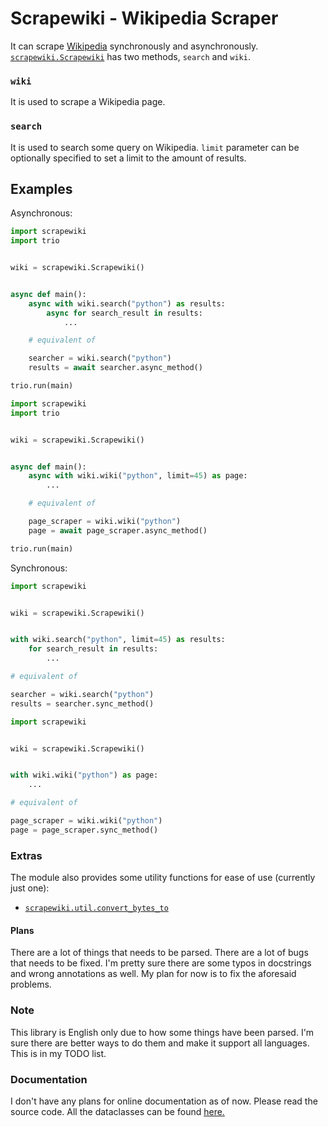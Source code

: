 # Scrapewiki - Wikipedia Scraper

It can scrape [Wikipedia](http://wikipedia.org) synchronously and asynchronously.
[`scrapewiki.Scrapewiki`](https://github.com/m-y-x-i/scrapewiki/blob/bb918efd28bafcb4b7bd9eec7796f634ecd272bb/scrapewiki/core.py#L8-L16) has two methods, `search` and `wiki`.

### `wiki`
It is used to scrape a Wikipedia page.

### `search`
It is used to search some query on Wikipedia. `limit` parameter can be optionally specified to set a limit to the amount of results.

## Examples
Asynchronous:

```python
import scrapewiki
import trio


wiki = scrapewiki.Scrapewiki()


async def main():
    async with wiki.search("python") as results:
        async for search_result in results:
            ...

    # equivalent of

    searcher = wiki.search("python")
    results = await searcher.async_method()

trio.run(main)
```
```python
import scrapewiki
import trio


wiki = scrapewiki.Scrapewiki()


async def main():
    async with wiki.wiki("python", limit=45) as page:
        ...

    # equivalent of

    page_scraper = wiki.wiki("python")
    page = await page_scraper.async_method()

trio.run(main)
```
Synchronous:

```python
import scrapewiki


wiki = scrapewiki.Scrapewiki()


with wiki.search("python", limit=45) as results:
    for search_result in results:
        ...

# equivalent of

searcher = wiki.search("python")
results = searcher.sync_method()
```
```python
import scrapewiki


wiki = scrapewiki.Scrapewiki()


with wiki.wiki("python") as page:
    ...

# equivalent of

page_scraper = wiki.wiki("python")
page = page_scraper.sync_method()
```

### Extras
The module also provides some utility functions for ease of use (currently just one):
- [`scrapewiki.util.convert_bytes_to`](https://github.com/m-y-x-i/scrapewiki/blob/bb918efd28bafcb4b7bd9eec7796f634ecd272bb/scrapewiki/util/converters.py#L6-L13)

#### Plans
There are a lot of things that needs to be parsed.
There are a lot of bugs that needs to be fixed.
I'm pretty sure there are some typos in docstrings and wrong annotations as well.
My plan for now is to fix the aforesaid problems.

### Note
This library is English only due to how some things have been parsed. I'm sure there are better ways to do them and make it support all languages. This is in my TODO list.

### Documentation
I don't have any plans for online documentation as of now. Please read the source code. All the dataclasses can be found [here.](https://github.com/m-y-x-i/scrapewiki/blob/master/scrapewiki/structures/dataclasses.py)
